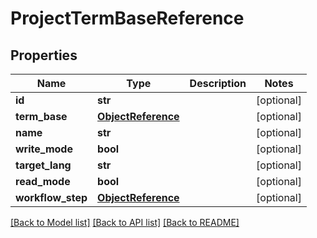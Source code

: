 # ProjectTermBaseReference

## Properties
Name | Type | Description | Notes
------------ | ------------- | ------------- | -------------
**id** | **str** |  | [optional] 
**term_base** | [**ObjectReference**](ObjectReference.md) |  | [optional] 
**name** | **str** |  | [optional] 
**write_mode** | **bool** |  | [optional] 
**target_lang** | **str** |  | [optional] 
**read_mode** | **bool** |  | [optional] 
**workflow_step** | [**ObjectReference**](ObjectReference.md) |  | [optional] 

[[Back to Model list]](../README.md#documentation-for-models) [[Back to API list]](../README.md#documentation-for-api-endpoints) [[Back to README]](../README.md)

